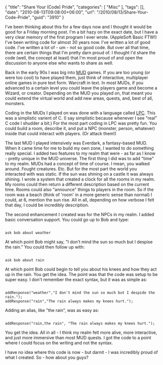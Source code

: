 {
	"title": "Share Your (Code) Pride",
	"categories": [
		"Misc"
	],
	"tags": [],
	"date": "2010-08-13T09:08:00+06:00",
	"url": "/2010/08/13/Share-Your-Code-Pride",
	"guid": "3910"
}

I've been thinking about this for a few days now and I thought it would be good for a Friday morning post. I'm a bit hazy on the exact date, but I have a very clear memory of the first program I ever wrote. (AppleSoft Basic FTW!) I've been writing code for almost 30 years now. I've written a lot of good code. I've written a lot of - um - not so good code. But over all that time, there are certain things that I'm pretty darn proud of. I thought I'd share the code (well, the concept at least) that I'm most proud of and open the discussion to anyone else who wants to share as well.
<!--more-->
<p>
Back in the early 90s I was big into <a href="http://en.wikipedia.org/wiki/MUD">MUD</a> games. If you are too young (or were too cool) to have played them, just think of interactive, multiplayer online games in pure text form. Warcraft in text. In most MUDs, if you advanced to a certain level you could leave the players game and become a Wizard, or creator. Depending on the MUD you played on, that meant you could extend the virtual world and add new areas, quests, and, best of all, monsters. 
<p>
Coding in the MUDs I played on was done with a language called <a href="http://en.wikipedia.org/wiki/LPC_(programming_language)">LPC</a>. This was a simplistic varient of C. (I say simplistic because whenever I see "real" C code I shudder a bit.) For the most part coding in LPC was pretty fun. You could build a room, describe it, and put a NPC (monster, person, whatever) inside that could interact with players. (Or attack them!) 
<p>
The last MUD I played intensively was Everdark, a fantasy-based MUD. When it came time for me to build my own zone, I wanted to do something really special. I added two features to my realm that were - as far as I know - pretty unique in the MUD universe. The first thing I did was to add "time" to my realm. MUDs had a concept of time of course. I mean, you walked around. Fought creatures. Etc. But for the most part the world you interacted with was static. If the sun was shining on a castle it was always shining. I wrote a system that created a clock for all the rooms in my realm. My rooms could then return a different description based on the current time. Rooms could also "announce" things to players in the room. So if the room was a beach (think of 'room' in a more generic sense than normal) I could, at 6, mention the sun rise. All in all, depending on how verbose I felt that day, I could be incredibly description.
<p>
The second enhancement I created was for the NPCs in my realm. I added basic conversation support. You could go up to Bob and type:
<p>
<code>
ask bob about weather
</code>
<p>
At which point Bob might say, "I don't mind the sun so much but I despise the rain." You could then follow up with:
<p>
<code>
ask bob about rain
</code>
<p>
At which point Bob could begin to tell you about his knees and how they act up in the rain. You get the idea. The point was that the code was setup to be super easy. I don't remember the exact syntax, but it was as simple as:
<p>
<code>
addResponse("weather","I don't mind the sun so much but I despide the rain.");
addResponse("rain","The rain always makes my knees hurt.");
</code>
<p>
Adding an alias, like "the rain", was as easy as:
<p>
<code>
addResponse("rain,the rain", "The rain always makes my knees hurt.");
</code>
<p>
You get the idea. All in all - I think my realm felt more alive, more interactive, and just more immersive than most MUD quests. I got the code to a point where I could focus on the writing and not the syntax. 
<p>
I have no idea where this code is now - but darnit - I was incredibly proud of what I created. So - how about you guys?
